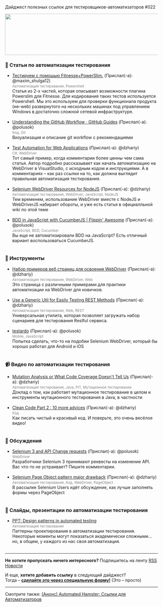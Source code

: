 Дайджест полезных ссылок для тестировщиков-автоматизаторов #022 

<img src="http://automated-testing.info/uploads/default/61/e442078ec743033d.png" width="529" height="136">

### :paperclip: Статьи по автоматизации тестирования
* [Тестируем с помощью Fitnesse+PowerSlim.](http://maxshulga-ru.blogspot.ru/2013/02/fitnessepowerslim-1.html) (Прислал(-а): @maxim_shulga12) <br><small><font color="gray">Автоматизация тестирования, Powershell</font></small><br>Статья из 2-х частей, которая описывает возможности плагина Powerslim для Fitnesse. Для кодирования таких тестов используется Powershell. Мы это используем для проверки функционала продукта (не-web) развернутого на нескольких машинах под управлением Windows в достаточно сложной сетевой инфраструктуре.<br><br>
* [Understanding the GitHub Workflow · GitHub Guides](http://guides.github.com/overviews/flow/) (Прислал(-а): @polusok) <br><small><font color="gray">Код, Git</font></small><br>Визуализация и описание git workflow с рекомендациями<br><br>
* [Test Automation for Web Applications](http://blog.filipekberg.se/2014/01/30/test-automation-web-applications/) (Прислал(-а): @dzhariy) <br><small><font color="gray">C#, WebDriver</font></small><br>Тот самый пример, когда комментарии более ценны чем сама статья. Автор подробно рассказывает как начать автоматизацию на WebDriver в VisualStudio, с исходным кодом и инструкциями. А в комментариях – как раз ссылки на то, как должна выглядит правильная автоматизация тестирования.<br><br>
* [Selenium WebDriver Resources for NodeJS](https://code.google.com/p/selenium/wiki/WritingNewDrivers) (Прислал(-а): @dzhariy) <br><small><font color="gray">Автоматизация тестирования, WebDriver, JavaScript, NodeJS</font></small><br>Тем временем, использование WebDriver вместе с NodeJS и WebDriverJS набирает обороты, и уже есть статья в официалльной wiki по этой теме<br><br>
* [BDD in JavaScript with CucumberJS | Flippin' Awesome](http://flippinawesome.org/2014/01/27/bdd-in-javascript-with-cucumberjs/?utm_source=javascriptweekly&utm_medium=email) (Прислал(-а): @polusok) <br><small><font color="gray">JavaScript, BDD, Cucumber</font></small><br>Вы еще не автоматизировали BDD на JavaScript? Есть отличный вариант воспользоваться CucumberJS.<br><br>


### :wrench: Инструменты
* [Набор примеров веб страниц для освоения WebDriver](http://derp-bear.herokuapp.com) (Прислал(-а): @dzhariy) <br><small><font color="gray">Автоматизация тестирования, WebDriver, Web</font></small><br>Это страница с различными примерами для практики автоматизации на WebDriver для новичков.<br><br>
* [Use a Generic Util for Easily Testing REST Methods](http://www.codeproject.com/Articles/718564/Use-a-Generic-Util-for-Easily-Testing-REST-Methods) (Прислал(-а): @dzhariy) <br><small><font color="gray">Автоматизация тестирования, Web, REST</font></small><br>Универсальная утилита, которая позволяет загружать набор сценариев для тестирования Restful сервиса.<br><br>
* [testardo](https://github.com/WebReflection/testardo#testardo) (Прислал(-а): @polusok) <br><small><font color="gray">Mobile, JavaScript</font></small><br>Попытка сделать, что-то на подобии Selenium WebDriver, который бы хорошо работал для Android и iOS<br><br>


### :video_camera: Видео по автоматизации тестирования
* [Mutation Analysis or What Code Coverage Doesn't Tell Us](https://skillsmatter.com/skillscasts/4959-mutation-analysis-or-what-code-coverage-doesnt-tell-us) (Прислал(-а): @dzhariy) <br><small><font color="gray">Автоматизация тестирования, Java, PIT, Мутационное тестирование</font></small><br>Доклад о том, как работает мутационное тестирование в целом и инструменты мутационного тестирования в Java, в частности<br><br>
* [Clean Code Part 2 : 10 more advices](http://www.youtube.com/watch?v=HNVJSGYUIjc) (Прислал(-а): @dzhariy) <br><small><font color="gray">Код</font></small><br>Как писать чистый и красивый код. И поверьте, это очень весёлое видео!<br><br>


### :loudspeaker: Обсуждения
* [Selenium 3 and API Change requests](https://groups.google.com/forum/#!topic/selenium-developers/EdkY-QN5uqU) (Прислал(-а): @polusok) <br><small><font color="gray">WebDriver</font></small><br>Разработчики Selenium 3 принимают реквесты на изменение API. Вас что-то не устраивает? Пишите комментарии.<br><br>
* [Selenium Page Object pattern major drawback](https://groups.google.com/forum/m/#!topic/selenium-users/BL87sDk6TTY) (Прислал(-а): @dzhariy) <br><small><font color="gray">Автоматизация тестирования, Код, WebDriver, PageObject</font></small><br>В рассылке Selenium Users идёт обсуждение, как лучше заполнять формы через PageObject<br><br>


### :eyes: Слайды, презентации по автоматизации тестирования
* [PPT: Design patterns in automated testing](http://www.hexbytes.com/wp-content/uploads/2011/12/Design-Patterns-in-Automated-Testing.pptx)  <br><small><font color="gray">Автоматизация тестирования</font></small><br>Паттерны проектирования в автоматизации тестирования. Некоторые моменты могут показаться академически сложными... но, в общем, у каждого из нас своя автоматизация. <br><br>


---------------
**Не хотите пропускать ничего интересного?** 
Подпишитесь на ленту [RSS Новости]( http://automated-testing.info/category/novosti.rss)  

И еще, **хотите добавить ссылку** в следующий дайджест?<br>
Тогда – **[сделайте это через специальную форму!](http://goo.gl/p8JpCx)** (Это – просто)   

---------
Смотрите также: [(Анонс) Automated Hamster: Ссылки для Автоматизаторов](http://automated-testing.info/t/anons-automated-hamster-ssylki-dlya-avtomatizatorov/3399)
